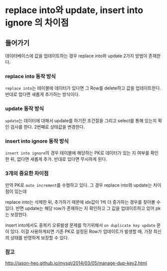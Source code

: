 # replace into와 update, insert into ignore 의 차이점

## 들어가기

데이터베이스에 값을 업데이트하는 경우 replace into와 update 2가지 방법이 존재한다.

### replace into 동작 방식
`replace into`는 테이블에 데이터가 있다면 그 Row를 delete하고 값을 업데이트한다. 반대로 업다면 새롭게 추가하는 방식이다.

### update 동작 방식
`update`는 데이터에 대해서 update를 하기전 조건절을 그리고 select를 통해 있는지 확인 검사를 한다. 2번째로 상태값을 변경한다.

### insert into ignore 동작 방식
`insert into ignore`의 경우 테이블에 해당하는 PK로 데이터가 있는 지 여부를 확인한 뒤, 없다면 새롭게 추가. 반대로 있다면 무시하게 된다.

### 3개의 중요한 차이점

만약 PK로 `auto increment`를 수행하고 있다. 그 경우 replace into와 update는 차이점이 있는데

replace into는 삭제한 뒤, 추가하기 때문에 idx값이 1씩 더 증가하는 경우를 찾아볼 수 있다. 반면 update는 해당 row가 존재하는 지 확인하고 그 값을 업데이트하고 있어 pk는 보장한다.

insert into에서도 중복키 오류발생 문제를 막기위해서 `on duplicate key update` 문이 있다. 이걸 사용하게되면 기존 PK로 설정된 Row가 업데이트가 발생할 때, 가장 최신의 상태를 반영하게 보장할 수 있다.


### 참고

http://jason-heo.github.io/mysql/2014/03/05/manage-dup-key2.html